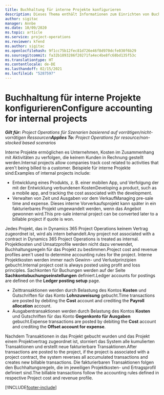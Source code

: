 ```yaml
---
title: Buchhaltung für interne Projekte konfigurieren
description: Dieses Thema enthält Informationen zum Einrichten von Buchhaltungspraktiken für interne Projekte in Project Operations.
author: sigitac
manager: Annbe
ms.date: 10/09/2020
ms.topic: article
ms.service: project-operations
ms.reviewer: kfend
ms.author: sigitac
ms.openlocfilehash: 9f1cc75b12fec81d726e46f8d970dcfe030f6b29
ms.sourcegitcommit: fa32b1893286f20271fa4ec4be8fc68bd135f53c
ms.translationtype: HT
ms.contentlocale: de-DE
ms.lasthandoff: 02/15/2021
ms.locfileid: "5287597"
---
```

# <a name="configure-accounting-for-internal-projects"></a><span data-ttu-id="dbce7-103">Buchhaltung für interne Projekte konfigurieren</span><span class="sxs-lookup"><span data-stu-id="dbce7-103">Configure accounting for internal projects</span></span>

<span data-ttu-id="dbce7-104">_**Gilt für:** Project Operations für Szenarien basierend auf vorrätigen/nicht-vorrätigen Ressourcen_</span><span class="sxs-lookup"><span data-stu-id="dbce7-104">_**Applies To:** Project Operations for resource/non-stocked based scenarios_</span></span>

<span data-ttu-id="dbce7-105">Interne Projekte ermöglichen es Unternehmen, Kosten im Zusammenhang mit Aktivitäten zu verfolgen, die keinem Kunden in Rechnung gestellt werden.</span><span class="sxs-lookup"><span data-stu-id="dbce7-105">Internal projects allow companies track cost related to activities that aren't being billed to a customer.</span></span> <span data-ttu-id="dbce7-106">Beispiele für interne Projekte sind:</span><span class="sxs-lookup"><span data-stu-id="dbce7-106">Examples of internal projects include:</span></span>

- <span data-ttu-id="dbce7-107">Entwicklung eines Produkts, z. B. einer mobilen App, und Verfolgung der mit der Entwicklung verbundenen Kosten</span><span class="sxs-lookup"><span data-stu-id="dbce7-107">Developing a product, such as a mobile app, and tracking the cost associated with the development.</span></span>
- <span data-ttu-id="dbce7-108">Verwalten von Zeit und Ausgaben vor dem Verkauf</span><span class="sxs-lookup"><span data-stu-id="dbce7-108">Managing pre-sale time and expense.</span></span> <span data-ttu-id="dbce7-109">Dieses interne Vorverkaufsprojekt kann später in ein fakturierbares Projekt umgewandelt werden, wenn das Angebot gewonnen wird.</span><span class="sxs-lookup"><span data-stu-id="dbce7-109">This pre-sale internal project can be converted later to a billable project if quote is won.</span></span>

<span data-ttu-id="dbce7-110">Jedes Projekt, das in Dynamics 365 Project Operations keinem Vertrag zugeordnet ist, wird als intern behandelt.</span><span class="sxs-lookup"><span data-stu-id="dbce7-110">Any project not associated with a contract in Dynamics 365 Project Operations is treated as internal.</span></span> <span data-ttu-id="dbce7-111">Projektkosten und Umsatzprofile werden nicht dazu verwendet, Buchhaltungsregeln für das Projekt zu bestimmen.</span><span class="sxs-lookup"><span data-stu-id="dbce7-111">Project cost and revenue profiles aren't used to determine accounting rules for the project.</span></span> <span data-ttu-id="dbce7-112">Interne Projektkosten werden immer nach Gewinn- und Verlustprinzipien gebucht.</span><span class="sxs-lookup"><span data-stu-id="dbce7-112">Internal project cost is always posted using profit and loss principles.</span></span> <span data-ttu-id="dbce7-113">Sachkonten für Buchungen werden auf der Seite **Sachkontobuchungseinstellungen** definiert.</span><span class="sxs-lookup"><span data-stu-id="dbce7-113">Ledger accounts for postings are defined on the **Ledger posting setup** page.</span></span>

- <span data-ttu-id="dbce7-114">Zeittransaktionen werden durch Belastung des Kontos **Kosten** und Gutschriften für das Konto **Lohnzuweisung** gebucht.</span><span class="sxs-lookup"><span data-stu-id="dbce7-114">Time transactions are posted by debiting the **Cost** account and crediting the **Payroll allocation** account.</span></span>
- <span data-ttu-id="dbce7-115">Ausgabentransaktionen werden durch Belastung des Kontos **Kosten** und Gutschriften für das Konto **Gegenkonto für Ausgaben** gebucht.</span><span class="sxs-lookup"><span data-stu-id="dbce7-115">Expense transactions are posted by debiting the **Cost** account and crediting the **Offset account for expense**.</span></span>

<span data-ttu-id="dbce7-116">Nachdem Transaktionen in das Projekt gebucht wurden und das Projekt einem Projektvertrag zugeordnet ist, storniert das System alle kumulierten Transaktionen und erstellt neue fakturierbare Transaktionen.</span><span class="sxs-lookup"><span data-stu-id="dbce7-116">After transactions are posted to the project, if the project is associated with a project contract, the system reverses all accumulated transactions and creates new billable transactions.</span></span> <span data-ttu-id="dbce7-117">Die fakturierbaren Transaktionen folgen den Buchhaltungsregeln, die im jeweiligen Projektkosten- und Ertragsprofil definiert sind.</span><span class="sxs-lookup"><span data-stu-id="dbce7-117">The billable transactions follow the accounting rules defined in respective Project cost and revenue profile.</span></span>




[!INCLUDE[footer-include](../includes/footer-banner.md)]